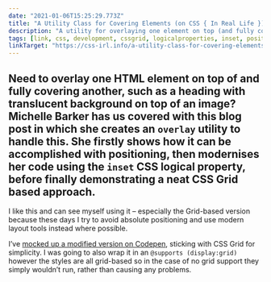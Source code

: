 ```yaml
---
date: "2021-01-06T15:25:29.773Z"
title: "A Utility Class for Covering Elements (on CSS { In Real Life })"
description: "A utility for overlaying one element on top (and fully covering) another from Michelle Barker"
tags: [link, css, development, cssgrid, logicalproperties, inset, positioning, utility, layout, overlay]
linkTarget: "https://css-irl.info/a-utility-class-for-covering-elements/"
---
```

Need to overlay one HTML element on top of and fully covering another, such as a heading with translucent background on top of an image? Michelle Barker has us covered with this blog post in which she creates an `overlay` utility to handle this. She firstly shows how it can be accomplished with positioning, then modernises her code using the `inset` CSS logical property, before finally demonstrating a neat CSS Grid based approach.
---

I like this and can see myself using it – especially the Grid-based version because these days I try to avoid absolute positioning and use modern layout tools instead where possible. 

I’ve [mocked up a modified version on Codepen](https://codepen.io/fuzzylogicx/pen/XWjYmyZ), sticking with CSS Grid for simplicity. I was going to also wrap it in an `@supports (display:grid)` however the styles are all grid-based so in the case of no grid support they simply wouldn’t run, rather than causing any problems.

